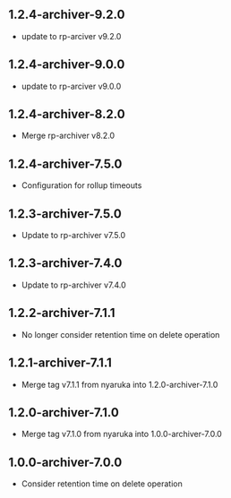 1.2.4-archiver-9.2.0
----------
 * update to rp-arciver v9.2.0

1.2.4-archiver-9.0.0
----------
 * update to rp-arciver v9.0.0

1.2.4-archiver-8.2.0
----------
 * Merge rp-archiver v8.2.0

1.2.4-archiver-7.5.0
----------
 * Configuration for rollup timeouts

1.2.3-archiver-7.5.0
----------
 * Update to rp-archiver v7.5.0

1.2.3-archiver-7.4.0
----------
 * Update to rp-archiver v7.4.0

1.2.2-archiver-7.1.1
----------
 * No longer consider retention time on delete operation

1.2.1-archiver-7.1.1
----------
 * Merge tag v7.1.1 from nyaruka into 1.2.0-archiver-7.1.0

1.2.0-archiver-7.1.0
----------
 * Merge tag v7.1.0 from nyaruka into 1.0.0-archiver-7.0.0

1.0.0-archiver-7.0.0
----------
 * Consider retention time on delete operation